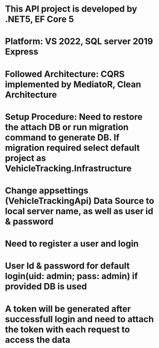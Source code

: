 
  
# This API project is developed by .NET5, EF Core 5

# Platform: VS 2022, SQL server 2019 Express

# Followed Architecture: CQRS implemented by MediatoR, Clean Architecture

# Setup Procedure: Need to restore the attach DB or run migration command to generate DB. If migration required select default project as VehicleTracking.Infrastructure

# Change appsettings (VehicleTrackingApi) Data Source to local server name, as well as user id & password

# Need to register a user and login 

# User Id & password for default login(uid: admin; pass: admin) if provided DB is used

# A token will be generated after successfull login and need to attach the token with each request to access the data
